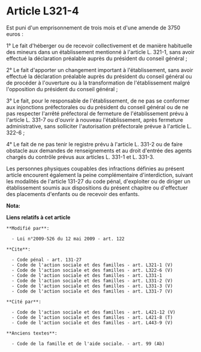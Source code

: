 # Article L321-4

Est puni d'un emprisonnement de trois mois et d'une amende de 3750 euros : 

1° Le fait d'héberger ou de recevoir collectivement et de manière habituelle des mineurs dans un établissement mentionné à
l'article L. 321-1, sans avoir effectué la déclaration préalable auprès du président du conseil général ; 

2° Le fait d'apporter un changement important à l'établissement, sans avoir effectué la déclaration préalable auprès du
président du conseil général ou de procéder à l'ouverture ou à la transformation de l'établissement malgré l'opposition du
président du conseil général ; 

3° Le fait, pour le responsable de l'établissement, de ne pas se conformer aux injonctions préfectorales ou du président du
conseil général ou de ne pas respecter l'arrêté préfectoral de fermeture de l'établissement prévu à l'article L. 331-7 ou
d'ouvrir à nouveau l'établissement, après fermeture administrative, sans solliciter l'autorisation préfectorale prévue à
l'article L. 322-6 ; 

4° Le fait de ne pas tenir le registre prévu à l'article L. 331-2 ou de faire obstacle aux demandes de renseignements et au
droit d'entrée des agents chargés du contrôle prévus aux articles L. 331-1 et L. 331-3. 

Les personnes physiques coupables des infractions définies au présent article encourent également la peine complémentaire
d'interdiction, suivant les modalités de l'article 131-27 du code pénal, d'exploiter ou de diriger un établissement soumis
aux dispositions du présent chapitre ou d'effectuer des placements d'enfants ou de recevoir des enfants.

**Nota:**



**Liens relatifs à cet article**

	**Modifié par**:

	  - Loi n°2009-526 du 12 mai 2009 - art. 122

	**Cite**:

	  - Code pénal - art. 131-27
	  - Code de l'action sociale et des familles - art. L321-1 (V)
	  - Code de l'action sociale et des familles - art. L322-6 (V)
	  - Code de l'action sociale et des familles - art. L331-1
	  - Code de l'action sociale et des familles - art. L331-2 (V)
	  - Code de l'action sociale et des familles - art. L331-3 (V)
	  - Code de l'action sociale et des familles - art. L331-7 (V)

	**Cité par**:

	  - Code de l'action sociale et des familles - art. L421-12 (V)
	  - Code de l'action sociale et des familles - art. L421-8 (T)
	  - Code de l'action sociale et des familles - art. L443-9 (V)

	**Anciens textes**:

	  - Code de la famille et de l'aide sociale. - art. 99 (Ab)
